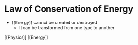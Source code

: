 # Law of Conservation of Energy

- [[Energy]] cannot be created or destroyed
  - It can be transformed from one type to another

[[Physics]] [[Energy]]

